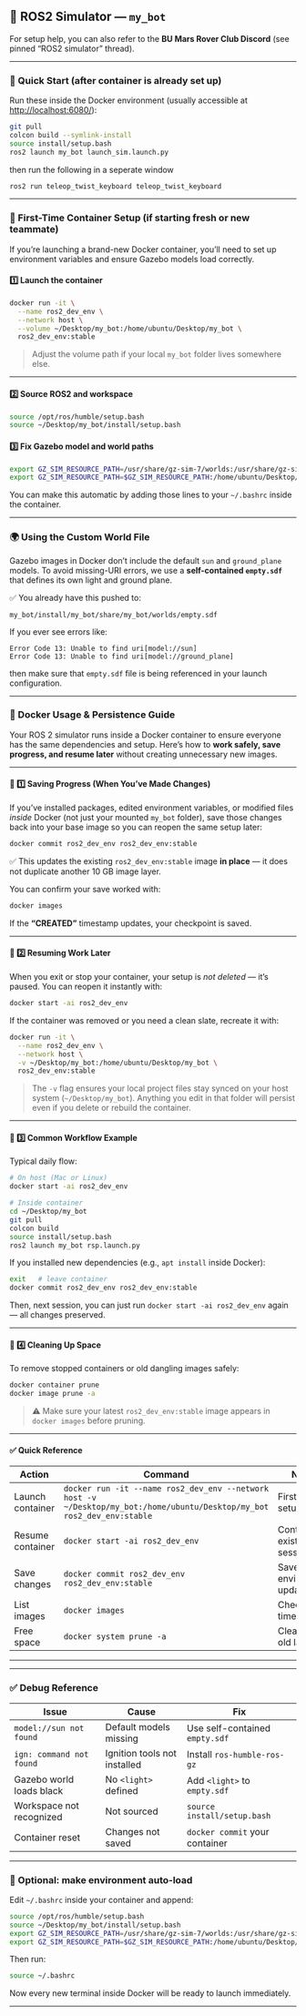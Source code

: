 

## 🦾 ROS2 Simulator — `my_bot`

For setup help, you can also refer to the **BU Mars Rover Club Discord** (see pinned “ROS2 simulator” thread).

---

### 🚀 Quick Start (after container is already set up)

Run these inside the Docker environment (usually accessible at [http://localhost:6080/](http://localhost:6080/)):

```bash
git pull
colcon build --symlink-install
source install/setup.bash
ros2 launch my_bot launch_sim.launch.py
```
then run the following in a seperate window
```bash
ros2 run teleop_twist_keyboard teleop_twist_keyboard
```

---

### 🧱 First-Time Container Setup (if starting fresh or new teammate)

If you’re launching a brand-new Docker container, you’ll need to set up environment variables and ensure Gazebo models load correctly.

#### 1️⃣ Launch the container

```bash
docker run -it \
  --name ros2_dev_env \
  --network host \
  --volume ~/Desktop/my_bot:/home/ubuntu/Desktop/my_bot \
  ros2_dev_env:stable
```

> Adjust the volume path if your local `my_bot` folder lives somewhere else.

---

#### 2️⃣ Source ROS2 and workspace

```bash
source /opt/ros/humble/setup.bash
source ~/Desktop/my_bot/install/setup.bash
```

#### 3️⃣ Fix Gazebo model and world paths

```bash
export GZ_SIM_RESOURCE_PATH=/usr/share/gz-sim-7/worlds:/usr/share/gz-sim-7/models
export GZ_SIM_RESOURCE_PATH=$GZ_SIM_RESOURCE_PATH:/home/ubuntu/Desktop/my_bot/install/my_bot/share/my_bot/worlds
```

You can make this automatic by adding those lines to your `~/.bashrc` inside the container.

---

### 🌍 Using the Custom World File

Gazebo images in Docker don’t include the default `sun` and `ground_plane` models.
To avoid missing-URI errors, we use a **self-contained `empty.sdf`** that defines its own light and ground plane.

✅ You already have this pushed to:

```
my_bot/install/my_bot/share/my_bot/worlds/empty.sdf
```

If you ever see errors like:

```
Error Code 13: Unable to find uri[model://sun]
Error Code 13: Unable to find uri[model://ground_plane]
```

then make sure that `empty.sdf` file is being referenced in your launch configuration.

---



### 🐋 Docker Usage & Persistence Guide

Your ROS 2 simulator runs inside a Docker container to ensure everyone has the same dependencies and setup.
Here’s how to **work safely, save progress, and resume later** without creating unnecessary new images.

---

#### 💾 1️⃣ Saving Progress (When You’ve Made Changes)

If you’ve installed packages, edited environment variables, or modified files *inside* Docker (not just your mounted `my_bot` folder),
save those changes back into your base image so you can reopen the same setup later:

```bash
docker commit ros2_dev_env ros2_dev_env:stable
```

✅ This updates the existing `ros2_dev_env:stable` image **in place** — it does not duplicate another 10 GB image layer.

You can confirm your save worked with:

```bash
docker images
```

If the **“CREATED”** timestamp updates, your checkpoint is saved.

---

#### 🧱 2️⃣ Resuming Work Later

When you exit or stop your container, your setup is *not deleted* — it’s paused.
You can reopen it instantly with:

```bash
docker start -ai ros2_dev_env
```

If the container was removed or you need a clean slate, recreate it with:

```bash
docker run -it \
  --name ros2_dev_env \
  --network host \
  -v ~/Desktop/my_bot:/home/ubuntu/Desktop/my_bot \
  ros2_dev_env:stable
```

> The `-v` flag ensures your local project files stay synced on your host system (`~/Desktop/my_bot`).
> Anything you edit in that folder will persist even if you delete or rebuild the container.

---

#### 🧰 3️⃣ Common Workflow Example

Typical daily flow:

```bash
# On host (Mac or Linux)
docker start -ai ros2_dev_env

# Inside container
cd ~/Desktop/my_bot
git pull
colcon build
source install/setup.bash
ros2 launch my_bot rsp.launch.py
```

If you installed new dependencies (e.g., `apt install` inside Docker):

```bash
exit   # leave container
docker commit ros2_dev_env ros2_dev_env:stable
```

Then, next session, you can just run `docker start -ai ros2_dev_env` again — all changes preserved.

---

#### 🧼 4️⃣ Cleaning Up Space

To remove stopped containers or old dangling images safely:

```bash
docker container prune
docker image prune -a
```

> ⚠️ Make sure your latest `ros2_dev_env:stable` image appears in `docker images` before pruning.

---

#### ✅ Quick Reference

| Action           | Command                                                                                                                 | Notes                     |
| ---------------- | ----------------------------------------------------------------------------------------------------------------------- | ------------------------- |
| Launch container | `docker run -it --name ros2_dev_env --network host -v ~/Desktop/my_bot:/home/ubuntu/Desktop/my_bot ros2_dev_env:stable` | First time setup          |
| Resume container | `docker start -ai ros2_dev_env`                                                                                         | Continue existing session |
| Save changes     | `docker commit ros2_dev_env ros2_dev_env:stable`                                                                        | Save environment updates  |
| List images      | `docker images`                                                                                                         | Check save time           |
| Free space       | `docker system prune -a`                                                                                                | Clean up old layers       |


---

---

### ✅ Debug Reference

| Issue                    | Cause                        | Fix                            |
| ------------------------ | ---------------------------- | ------------------------------ |
| `model://sun not found`  | Default models missing       | Use self-contained `empty.sdf` |
| `ign: command not found` | Ignition tools not installed | Install `ros-humble-ros-gz`    |
| Gazebo world loads black | No `<light>` defined         | Add `<light>` to `empty.sdf`   |
| Workspace not recognized | Not sourced                  | `source install/setup.bash`    |
| Container reset          | Changes not saved            | `docker commit` your container |

---

### 🧩 Optional: make environment auto-load

Edit `~/.bashrc` inside your container and append:

```bash
source /opt/ros/humble/setup.bash
source ~/Desktop/my_bot/install/setup.bash
export GZ_SIM_RESOURCE_PATH=/usr/share/gz-sim-7/worlds:/usr/share/gz-sim-7/models
export GZ_SIM_RESOURCE_PATH=$GZ_SIM_RESOURCE_PATH:/home/ubuntu/Desktop/my_bot/install/my_bot/share/my_bot/worlds
```

Then run:

```bash
source ~/.bashrc
```

Now every new terminal inside Docker will be ready to launch immediately.

---
